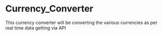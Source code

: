 # Currency_Converter
This currency converter will be converting the various currencies as per real time data getting via API
